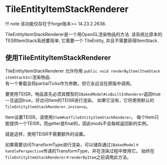 TileEntityItemStackRenderer
=======================
!!! note
    该功能仅存在于forge版本>= 14.23.2.2638.

TileEntityItemStackRenderer是一个用OpenGL渲染物品的方法. 该系统比原本的TESRItemStack系统要简单, 它需要一个 TileEntity, 并且不需要获得ItemStack.

使用TileEntityItemStackRenderer
--------------------------

TileEntityItemStackRenderer 允许你用 `public void renderByItem(ItemStack itemStackIn)`渲染物品.  
有一个重载会将partialTicks作为参数，但它永远没在原版中调用。

要使用TEISR，物品首先必须其模型的`IBakedModel#isBuiltInRenderer`返回true
一旦返回true，将访问Item的TEISR进行渲染。 如果它没有，它将使用默认的`TileEntityItemStackRenderer.instance`。

Item设置TEISR，请使用`Item#setTileEntityItemStackRenderer`。 每个Item只能提供一个TEISR，而getter是final的，因此mods不会每帧返回新的实例。

就是这样，使用TEISR不需要额外的设置。

如果需要访问TransformType进行渲染，可以储存通过`IBakedModel＃handlePerspective`传递的TransformType，并在渲染过程中使用它。 始终在`TileEntityItemStackRenderer＃renderByItem`之前调用此方法。